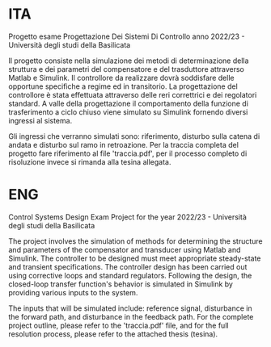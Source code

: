 # ITA
Progetto esame Progettazione Dei Sistemi Di Controllo anno 2022/23 - Università degli studi della Basilicata

Il progetto consiste nella simulazione dei metodi di determinazione della struttura e dei parametri del compensatore e del trasduttore
attraverso Matlab e Simulink. Il controllore da realizzare dovrà soddisfare delle opportune specifiche a regime ed in transitorio.
La progettazione del controllore è stata effettuata attraverso delle reri correttrici e dei regolatori standard. 
A valle della progettazione il comportamento della funzione di trasferimento a ciclo chiuso viene simulato su Simulink fornendo diversi ingressi al sistema.

Gli ingressi che verranno simulati sono: riferimento, disturbo sulla catena di andata e disturbo sul ramo in retroazione.
Per la traccia completa del progetto fare riferimento al file 'traccia.pdf', per il processo completo di risoluzione invece si rimanda alla tesina allegata.

# ENG
Control Systems Design Exam Project for the year 2022/23 - Università degli studi della Basilicata

The project involves the simulation of methods for determining the structure and parameters of the compensator and transducer using Matlab and Simulink. The controller to be designed must meet appropriate steady-state and transient specifications. The controller design has been carried out using corrective loops and standard regulators. Following the design, the closed-loop transfer function's behavior is simulated in Simulink by providing various inputs to the system.

The inputs that will be simulated include: reference signal, disturbance in the forward path, and disturbance in the feedback path. For the complete project outline, please refer to the 'traccia.pdf' file, and for the full resolution process, please refer to the attached thesis (tesina).
